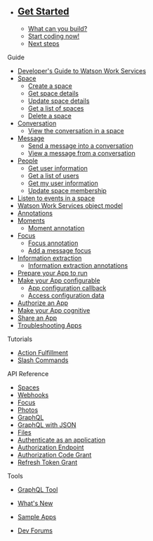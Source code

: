 * ## [Get Started](./V1_GetStarted.md)
  * [What can you build?](./V1_WhatYouCanBuild.md)
  * [Start coding now!](./V1_StartCodingNow.md)
  * [Next steps](./V1_NextSteps.md)

Guide
* [Developer's Guide to Watson Work Services](./guides/V1_wwsg_DevelopersGuide.md)
* [Space](./guides/V1_spaces_main.md)
  * [Create a space](./guides/V1_create_space.md)
  * [Get space details](./guides/V1_get_space.md)
  * [Update space details](./guides/V1_update_space.md)
  * [Get a list of spaces](./guides/V1_get_spaces.md)
  * [Delete a space](./guides/V1_delete_space.md)
* [Conversation](./guides/V1_conversation_main.md)
  * [View the conversation in a space](./guides/V1_get_conversation.md)
* [Message](./guides/V1_message_main.md)
  * [Send a message into a conversation](./guides/V1_wwsg_Spaces.md)
  * [View a message from a conversation](./guides/V1_get_message.md)
* [People](./guides/V1_people_main.md)
  * [Get user information](./guides/V1_get_user.md)
  * [Get a list of users](./guides/V1_get_users.md)
  * [Get my user information](./guides/V1_get_me.md)
  * [Update space membership](./guides/V1_update_space.md)
* [Listen to events in a space](./guides/V1_wwsg_Webhooks.md)
* [Watson Work Services object model](./guides/V1_wwsg_Diagrams.md)
* [Annotations](./guides/V1_annotations.md)
* [Moments](./guides/V1_wwsg_MomentIdentification.md)
  * [Moment annotation](./guides/V5_Annotation_Message_Moment.md)
* [Focus](./guides/V1_wwsg_ActionIdentification.md)
  * [Focus annotation](./guides/V2_Annotation_Message_Action_Identification.md)
  * [Add a message focus](./guides/Add_Message_Focus.md)
* [Information extraction](./guides/V1_wwsg_InformationExtraction.md)
  * [Information extraction annotations](./guides/V1_Annotation_Message_Information_Extraction.md)
* [Prepare your App to run](./guides/V1_PreparingYourApp.md)
* [Make your App configurable](./guides/V1_MakeAppsConfigurable.md)
  * [App configuration callback](./guides/V1_App_Configuration_Callback.md)
  * [Access configuration data](./guides/V1_Access_Configuration_Data.md)
* [Authorize an App](./guides/V1_wwsg_AuthorizeApp.md)
* [Make your App cognitive](./guides/V1_cognitive_app.md)
* [Share an App](./guides/V1_ShareAnApp.md)
* [Troubleshooting Apps](./guides/V1_app_errors.md)

Tutorials
* [Action Fulfillment](./guides/V1_Action_Fulfillment.md)
* [Slash Commands](./guides/slash_commands.md)

API Reference
* [Spaces](./references/V1_Spaces.yml)
* [Webhooks](./references/V1_OutboundCallback.yml)
* [Focus](./references/V1_Focus.yml)
* [Photos](./references/V1_PhotoService.yml)
* [GraphQL](./references/V1_graphql_raw.yml)
* [GraphQL with JSON](./references/V1_graphql_json.yml)
* [Files](./references/V1_Files.yml)
* [Authenticate as an application](./references/V1_oauth_token_client_credentials.yml)
* [Authorization Endpoint](./references/V1_oauth_authorize_code.yml)
* [Authorization Code Grant](./references/V1_oauth_token_code.yml)
* [Refresh Token Grant](./references/V1_oauth_token_refresh.yml)

Tools
* <a href="https://developer.watsonwork.ibm.com/tools/graphql" target="\_blank">GraphQL Tool</a>

* <a href="https://developer.watsonwork.ibm.com/whatsnew" target="\_blank">What's New</a>
* <a href="https://github.com/watsonwork" target="\_blank">Sample Apps</a>
* <a href="https://help.workspace.ibm.com/hc/en-us/community/topics/201192468-Developer" target="\_blank">Dev Forums</a>

